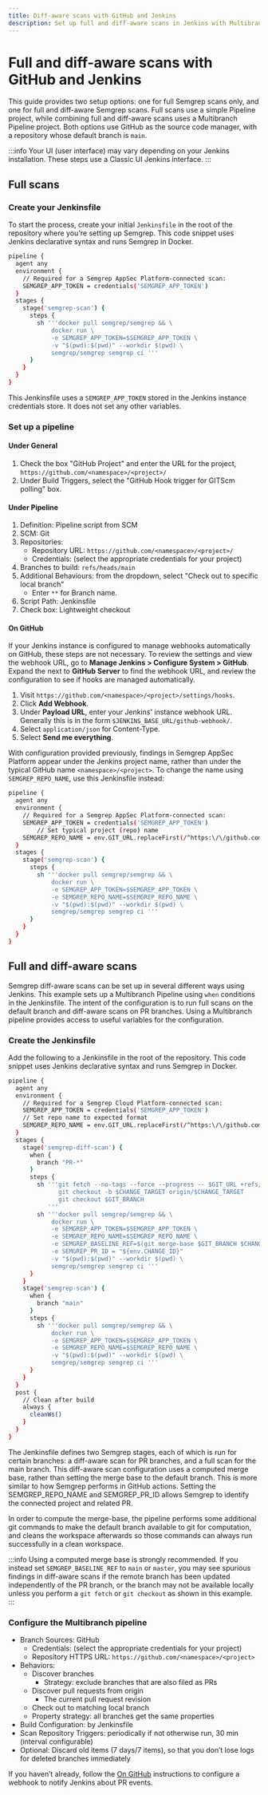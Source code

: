 ```yaml
---
title: Diff-aware scans with GitHub and Jenkins
description: Set up full and diff-aware scans in Jenkins with Multibranch pipeline projects.
---
```


# Full and diff-aware scans with GitHub and Jenkins

This guide provides two setup options: one for full Semgrep scans only, and one for full and diff-aware Semgrep scans. Full scans use a simple Pipeline project, while combining full and diff-aware scans uses a Multibranch Pipeline project. Both options use GitHub as the source code manager, with a repository whose default branch is `main`.

:::info
Your UI (user interface) may vary depending on your Jenkins installation. These steps use a Classic UI Jenkins interface.
:::

## Full scans

### Create your Jenkinsfile

To start the process, create your initial `Jenkinsfile` in the root of the repository where you're setting up Semgrep. This code snippet uses Jenkins declarative syntax and runs Semgrep in Docker.

```bash
pipeline {
  agent any
  environment {
    // Required for a Semgrep AppSec Platform-connected scan:
    SEMGREP_APP_TOKEN = credentials('SEMGREP_APP_TOKEN')
  }
  stages {
    stage('semgrep-scan') {
      steps {
        sh '''docker pull semgrep/semgrep && \
            docker run \
            -e SEMGREP_APP_TOKEN=$SEMGREP_APP_TOKEN \
            -v "$(pwd):$(pwd)" --workdir $(pwd) \
            semgrep/semgrep semgrep ci '''
      }
    }
  }
}
```

This Jenkinsfile uses a `SEMGREP_APP_TOKEN` stored in the Jenkins instance credentials store. It does not set any other variables.

### Set up a pipeline

#### Under General

1. Check the box "GitHub Project" and enter the URL for the project, `https://github.com/<namespace>/<project>/`
2. Under Build Triggers, select the "GitHub Hook trigger for GITScm polling" box.

#### Under Pipeline

1. Definition: Pipeline script from SCM
2. SCM: Git
3. Repositories:
    - Repository URL: `https://github.com/<namespace>/<project>/`
    - Credentials: (select the appropriate credentials for your project)
4. Branches to build: `refs/heads/main`
5. Additional Behaviours: from the dropdown, select "Check out to specific local branch"
    - Enter `**` for Branch name.
6. Script Path: Jenkinsfile
7. Check box: Lightweight checkout

#### On GitHub

If your Jenkins instance is configured to manage webhooks automatically on GitHub, these steps are not necessary. To review the settings and view the webhook URL, go to **Manage Jenkins > Configure System > GitHub**. Expand the <i class="fa-solid fa-circle-question"></i> next to **GitHub Server** to find the webhook URL, and review the configuration to see if hooks are managed automatically.

1. Visit `https://github.com/<namespace>/<project>/settings/hooks`.
2. Click **Add Webhook**.
3. Under **Payload URL**, enter your Jenkins' instance webhook URL. Generally this is in the form `$JENKINS_BASE_URL/github-webhook/`.
4. Select `application/json` for Content-Type.
5. Select **Send me everything**.

With configuration provided previously, findings in Semgrep AppSec Platform appear under the Jenkins project name, rather than under the typical GitHub name `<namespace>/<project>`. To change the name using `SEMGREP_REPO_NAME`, use this Jenkinsfile instead:

```bash
pipeline {
  agent any
  environment {
    // Required for a Semgrep AppSec Platform-connected scan:
    SEMGREP_APP_TOKEN = credentials('SEMGREP_APP_TOKEN')
		// Set typical project (repo) name
    SEMGREP_REPO_NAME = env.GIT_URL.replaceFirst(/^https:\/\/github.com\/(.*)$/, '$1')
  }
  stages {
    stage('semgrep-scan') {
      steps {
        sh '''docker pull semgrep/semgrep && \
            docker run \
            -e SEMGREP_APP_TOKEN=$SEMGREP_APP_TOKEN \
            -e SEMGREP_REPO_NAME=$SEMGREP_REPO_NAME \
            -v "$(pwd):$(pwd)" --workdir $(pwd) \
            semgrep/semgrep semgrep ci '''
      }
    }
  }
}
```

## Full and diff-aware scans

Semgrep diff-aware scans can be set up in several different ways using Jenkins. This example sets up a Multibranch Pipeline using `when` conditions in the Jenkinsfile. The intent of the configuration is to run full scans on the default branch and diff-aware scans on PR branches. Using a Multibranch pipeline provides access to useful variables for the configuration.

### Create the Jenkinsfile

Add the following to a Jenkinsfile in the root of the repository. This code snippet uses Jenkins declarative syntax and runs Semgrep in Docker.

```bash
pipeline {
  agent any
  environment {
    // Required for a Semgrep Cloud Platform-connected scan:
    SEMGREP_APP_TOKEN = credentials('SEMGREP_APP_TOKEN')
    // Set repo name to expected format
    SEMGREP_REPO_NAME = env.GIT_URL.replaceFirst(/^https:\/\/github.com\/(.*)$/, '$1')
  }
  stages {
    stage('semgrep-diff-scan') {
      when {
        branch "PR-*"
      }
      steps {
        sh '''git fetch --no-tags --force --progress -- $GIT_URL +refs/heads/$CHANGE_TARGET:refs/remotes/origin/$CHANGE_TARGET
              git checkout -b $CHANGE_TARGET origin/$CHANGE_TARGET
              git checkout $GIT_BRANCH
           '''
        sh '''docker pull semgrep/semgrep && \
            docker run \
            -e SEMGREP_APP_TOKEN=$SEMGREP_APP_TOKEN \
            -e SEMGREP_REPO_NAME=$SEMGREP_REPO_NAME \
            -e SEMGREP_BASELINE_REF=$(git merge-base $GIT_BRANCH $CHANGE_TARGET) \
            -e SEMGREP_PR_ID = "${env.CHANGE_ID}"
            -v "$(pwd):$(pwd)" --workdir $(pwd) \
            semgrep/semgrep semgrep ci '''
      }
    }
    stage('semgrep-scan') {
      when {
        branch "main"
      }
      steps {
        sh '''docker pull semgrep/semgrep && \
            docker run \
            -e SEMGREP_APP_TOKEN=$SEMGREP_APP_TOKEN \
            -e SEMGREP_REPO_NAME=$SEMGREP_REPO_NAME \
            -v "$(pwd):$(pwd)" --workdir $(pwd) \
            semgrep/semgrep semgrep ci '''
      }
    }
  }
  post {
    // Clean after build
    always {
      cleanWs()
    }
  }
}
```

The Jenkinsfile defines two Semgrep stages, each of which is run for certain branches: a diff-aware scan for PR branches, and a full scan for the main branch. This diff-aware scan configuration uses a computed merge base, rather than setting the merge base to the default branch. This is more similar to how Semgrep performs in GitHub actions. Setting the SEMGREP_REPO_NAME and SEMGREP_PR_ID allows Semgrep to identify the connected project and related PR.

In order to compute the merge-base, the pipeline performs some additional git commands to make the default branch available to git for computation, and cleans the workspace afterwards so those commands can always run successfully in a clean workspace.

:::info
Using a computed merge base is strongly recommended. If you instead set `SEMGREP_BASELINE_REF` to `main` or `master`, you may see spurious findings in diff-aware scans if the remote branch has been updated independently of the PR branch, or the branch may not be available locally unless you perform a `git fetch` or `git checkout` as shown in this example.
:::

### Configure the Multibranch pipeline

- Branch Sources: GitHub
    - Credentials: (select the appropriate credentials for your project)
    - Repository HTTPS URL: `https://github.com/<namespace>/<project>`
- Behaviors:
    - Discover branches
        - Strategy: exclude branches that are also filed as PRs
    - Discover pull requests from origin
        - The current pull request revision
    - Check out to matching local branch
    - Property strategy: all branches get the same properties
- Build Configuration: by Jenkinsfile
- Scan Repository Triggers: periodically if not otherwise run, 30 min (interval configurable)
- Optional: Discard old items (7 days/7 items), so that you don’t lose logs for deleted branches immediately

If you haven’t already, follow the [On GitHub](#on-github) instructions to configure a webhook to notify Jenkins about PR events.
